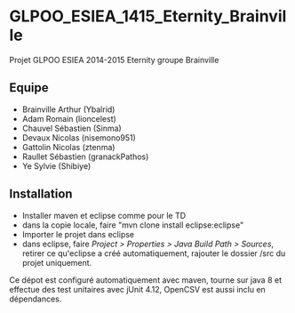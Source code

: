 GLPOO_ESIEA_1415_Eternity_Brainville
=================================

Projet GLPOO ESIEA 2014-2015 Eternity groupe Brainville

Equipe
------ 
- Brainville Arthur (Ybalrid)
- Adam Romain       (lioncelest)
- Chauvel Sébastien (Sinma)
- Devaux Nicolas    (nisemono951)
- Gattolin Nicolas  (ztenma)
- Raullet Sébastien (granackPathos)
- Ye Sylvie         (Shibiye)

Installation
------------
- Installer maven et eclipse comme pour le TD
- dans la copie locale, faire "mvn clone install eclipse:eclipse"
- Importer le projet dans eclipse
- dans eclipse, faire *Project > Properties > Java Build Path > Sources*, retirer ce qu'eclipse a créé automatiquement, rajouter le dossier /src du projet uniquement.

Ce dépot est configuré automatiquement avec maven, tourne sur java 8 et effectue des test unitaires avec jUnit 4.12, OpenCSV est aussi inclu en dépendances. 
